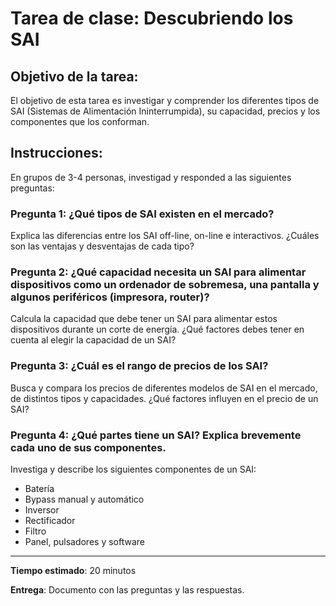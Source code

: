 # Tarea de clase: Descubriendo los SAI

## Objetivo de la tarea:
El objetivo de esta tarea es investigar y comprender los diferentes tipos de SAI (Sistemas de Alimentación Ininterrumpida), su capacidad, precios y los componentes que los conforman.

## Instrucciones:
En grupos de 3-4 personas, investigad y responded a las siguientes preguntas:


### Pregunta 1: ¿Qué tipos de SAI existen en el mercado?
Explica las diferencias entre los SAI off-line, on-line e interactivos. ¿Cuáles son las ventajas y desventajas de cada tipo?

### Pregunta 2: ¿Qué capacidad necesita un SAI para alimentar dispositivos como un ordenador de sobremesa, una pantalla y algunos periféricos (impresora, router)?
Calcula la capacidad que debe tener un SAI para alimentar estos dispositivos durante un corte de energía. ¿Qué factores debes tener en cuenta al elegir la capacidad de un SAI?

### Pregunta 3: ¿Cuál es el rango de precios de los SAI?
Busca y compara los precios de diferentes modelos de SAI en el mercado, de distintos tipos y capacidades. ¿Qué factores influyen en el precio de un SAI?

### Pregunta 4: ¿Qué partes tiene un SAI? Explica brevemente cada uno de sus componentes.
Investiga y describe los siguientes componentes de un SAI:

* Batería
* Bypass manual y automático
* Inversor
* Rectificador
* Filtro
* Panel, pulsadores y software

-------------------------------------

**Tiempo estimado**: 20 minutos

**Entrega**: Documento con las preguntas y las respuestas.

